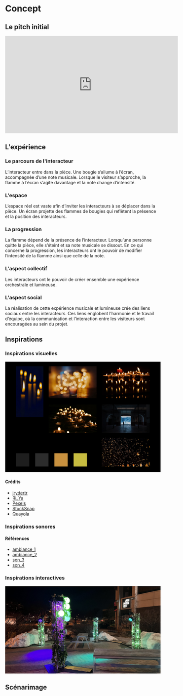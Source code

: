 # Concept

## Le pitch initial

<!-- Inclure la vidéo du PowerPoint intial -->

<!-- Méthode 1 -->
<iframe width="560" height="315"
  src="https://www.youtube.com/embed/gskXM5zK3KM"
  title="Voix en soi"
  frameborder="0"
  allowfullscreen>
</iframe>

<!-- Méthode 2, plug legit -->
<!-- 
[![Description de la vidéo](http://img.youtube.com/vi/ABWCq8j8qys/0.jpg)](http://www.youtube.com/watch?v=ABWCq8j8qys)
-->

<!-- Méthode 3 (vidéo local) -->
<!-- 
 ![Description de la vidéo](/media/ipsum_020.mp4)
-->

## L'expérience

### Le parcours de l'interacteur

<!-- 
Comportement de l’interacteur
Qu'est-ce que fait l'interacteur?
un résumé du parcours de l'interacteur du début à la fin de son expérience - qu'est-ce qu'il fait, qu'est-ce qu'il manipule, etc
-->

L’interacteur entre dans la pièce. Une bougie s’allume à l’écran, accompagnée d’une note musicale. Lorsque le visiteur s’approche, la flamme à l’écran s’agite davantage et la note change d’intensité.

### L'espace

<!-- 
description de l'espace réel et virtuel du projet et comment l'espace réel est transposé, transorté ou prolongé dans le virtuel et inversement 
-->

L’espace réel est vaste afin d’inviter les interacteurs à se déplacer dans la pièce. Un écran projette des flammes de bougies qui reflètent la présence et la position des interacteurs.

### La progression

<!--  sur le temps et la progression -->
La flamme dépend de la présence de l’interacteur. Lorsqu’une personne quitte la pièce, elle s’éteint et sa note musicale se dissout. En ce qui concerne la progression, les interacteurs ont le pouvoir de modifier l’intensité de la flamme ainsi que celle de la note.

### L'aspect collectif

<!-- 
comment votre idée de projet correspond au thème du COLLECTIF 
Plus il y a de personnes qui peuvent interagir simultanément est un critère important ! 

Un collectif désigne l'ensemble de personnes ou d'entités qui s'unissent de manière concertée pour poursuivre un objectif commun, en coopérant et en collaborant pour atteindre des buts qui seraient difficiles à réaliser individuellement.
 Il peut s'agir d'une réunion informelle ou contractuelle, temporaire ou durable, constituée autour d'une cause, d'une action ou d'un projet, qu'il soit artistique, politique, professionnel, moral ou cultuel.
 Ce groupe, souvent considéré comme une entité à vocation communautaire, fonctionne sous le pilotage de ses membres et repose sur une volonté partagée de développer des solidarités.
-->

Les interacteurs ont le pouvoir de créer ensemble une expérience orchestrale et lumineuse.

### L'aspect social

<!-- 
comment votre idée de projet correspond au thème du SOCIAL 

Le terme « social » désigne ce qui concerne la vie en société, c’est-à-dire les relations entre les individus au sein d’un groupe organisé, ainsi que les structures, normes et institutions qui en découlent.
 Il peut s’appliquer à des aspects variés, comme la vie sociale, les groupes sociaux, les classes sociales, les rapports de production, ou encore les politiques visant à améliorer les conditions de vie des individus.
 En sciences sociales, le social englobe l’étude des phénomènes collectifs, des interactions humaines, des normes sociales et des dynamiques de pouvoir au sein de la société.
 L’adjectif peut aussi qualifier des animaux ou des plantes vivant en communauté selon des règles strictes, comme les insectes sociaux (fourmis, abeilles) ou certaines espèces végétales formant des colonies denses.
-->

La réalisation de cette expérience musicale et lumineuse crée des liens sociaux entre les interacteurs. Ces liens englobent l’harmonie et le travail d’équipe, où la communication et l’interaction entre les visiteurs sont encouragées au sein du projet.

## Inspirations

### Inspirations visuelles
<!-- Inclure le moodboard avec référenes pour chacune des sources-->

![moodboard](inspiration_visuelle.jpg)

#### Crédits

* [jrydertr](https://pixabay.com/fr/users/jrydertr-13047018/)
* [Ri_Ya](https://pixabay.com/fr/users/ri_ya-12911237/)
* [Pexels](https://pixabay.com/fr/users/pexels-2286921/)
* [StockSnap](https://pixabay.com/fr/users/stocksnap-894430/)
* [Quayola](https://quayola.com/)
<!--
Images inspirantes
Représentations visuelles de l'ambiance recherchée, que ce soit à travers des photographies, des illustrations, ou des œuvres existantes.

Palette de couleurs
Choix de couleurs qui influenceront l’éclairage, les médias projetés, ou l’interface visuelle.

Références multimédia
Vidéos, musiques ou sons, séquences animées qui capturent l’énergie ou la tonalité souhaitée pour l'installation.

Textures et matériaux
Échantillons ou représentations de matériaux tangibles qui seront utilisés dans l'installation (écrans, surfaces tactiles, objets physiques interactifs).

Ambiance sonore et lumineuse
Inspirations relatives à la scénarisation de la lumière et du son, qui seront des éléments interactifs clés dans l’expérience utilisateur.
-->
### Inspirations sonores

#### Références

* [ambiance_1]()
* [ambiance_2]()
* [son_3]()
* [son_4]()


### Inspirations interactives

<!-- Inclure des liens et une ligne sur pourquoi -->

[![Lien vers le projet](edria.jpg)](https://tim-montmorency.com/2023/projets/EDRIA/docs/web/index.html)



## Scénarimage

<!-- Pour chaque étape/scène : une image avec du texte descriptif et une explication de la transition -->

<!--
Éléments du scénarimage
Séquence visuelle
Chaque scène ou séquence du scénarimage doit être clairement illustrée, montrant les éléments visuels qui seront projetés ou affichés. Cette séquence visuelle peut inclure des captures d'écran, des croquis ou des rendus 3D, en fonction des besoins du projet.

Points d'interaction
Le scénarimage dans un cadre interactif inclut les moments où l'utilisateur interagit avec l'installation. Ces points d’interaction doivent être représentés graphiquement pour indiquer comment et quand l’utilisateur influencera la progression du récit ou des effets visuels et sonores.

Évolution du récit
Comme pour le scénario narratif, le scénarimage doit montrer la progression de l’histoire ou de l’expérience au fil des interactions. Il permet de visualiser comment l’installation évolue en fonction des actions de l'utilisateur, avec des embranchements possibles selon ses choix.

Retour visuel et sensoriel
Le scénarimage doit inclure des annotations ou des visuels montrant les réponses visuelles, sonores ou tactiles à chaque interaction. Cela peut inclure des changements d’éclairage, des transitions vidéo, ou des effets sonores qui réagissent aux actions de l’utilisateur.
-->
